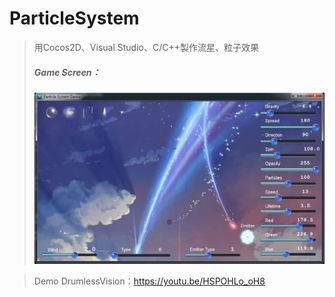 # ParticleSystem

>用Cocos2D、Visual Studio、C/C++製作流星、粒子效果<br />
>#####  Game Screen：<br />
>  ![Alt text](https://raw.githubusercontent.com/ChaoTzuJung/ParticleSystem/master/gamescence.jpg)<br />

>Demo
DrumlessVision：<a href="https://youtu.be/HSPOHLo_oH8">https://youtu.be/HSPOHLo_oH8</a>
